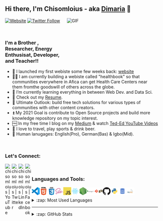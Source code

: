 ## Hi there, I'm  Chisomloius - aka [Dimaria][website] 👋 

[![Website](https://img.shields.io/website?label=chisomloius.github.io&style=for-the-badge&url=https%3A%2F%2Fchisomloius.github.io)](https://chisomloius.github.io)
[![Twitter Follow](https://img.shields.io/twitter/follow/chisomloius?color=1DA1F2&logo=twitter&style=for-the-badge)](https://twitter.com/intent/follow?original_referer=https%3A%2F%2Fgithub.com%2Fchisomloius&screen_name=chisomloius)
<img align="right" alt="GIF" src="https://i2.wp.com/allhtaccess.info/wp-content/uploads/2018/03/programming.gif?fit=1281%2C716&ssl=1" width="300" height="150" />

<br/>

### I'm a Brother , Researcher, Energy Enthusisat, Developer, and Teacher!!

- 🔭 I launched my first webiste some few weeks back: [website](https://www.chisomloius.github.io)
-  👨‍💼  I am currently building a webiste called "healthbook" so that communities everywhere in Afica can get Health Care Centers near them fromthe goodswill of others across the globe.
- 🌱 I’m currently learning everything in between Web Dev. and  Data Sci.
- 📖 Check out my [Resume].
- 💚 Ultimate Outlook: build free tech solutions for various types of communities with other content creators.
- ⏫ My 2021 Goal is contribute to Open Source projects and build more knowledge repository on my topic interest.
- 🆓 In my free time I blog on my [Medium](https://medium.com/@chisomloius) & watch [Ted-Ed YouTube Videos](https://www.youtube.com/channel/UCsooa4yRKGN_zEE8iknghZA)
- 💓 I love to travel, play sports & drink beer.
- 💬 Human lanugages: English(Pro), German(Bas) & Igbo(Mid).
<br />

### Let's Connect:

[<img align="left" alt="chisomloius | YouTube" width="22px" src="https://cdn.jsdelivr.net/npm/simple-icons@v3/icons/youtube.svg" />][youtube]
[<img align="left" alt="chisomloius | Twitter" width="22px" src="https://cdn.jsdelivr.net/npm/simple-icons@v3/icons/twitter.svg" />][twitter]
[<img align="left" alt="chisomloius | LinkedIn" width="22px" src="https://cdn.jsdelivr.net/npm/simple-icons@v3/icons/linkedin.svg" />][linkedin]
[<img align="left" alt="chisomloius | Facebook" width="22px" src="https://cdn.jsdelivr.net/npm/simple-icons@v3/icons/facebook.svg" />][facebook]

<br/>

### Languages and Tools:

[<img align="left" alt="Visual Studio Code" width="26px" src="https://raw.githubusercontent.com/github/explore/80688e429a7d4ef2fca1e82350fe8e3517d3494d/topics/visual-studio-code/visual-studio-code.png" />][webdevplaylist]
[<img align="left" alt="HTML5" width="26px" src="https://raw.githubusercontent.com/github/explore/80688e429a7d4ef2fca1e82350fe8e3517d3494d/topics/html/html.png" />][webdevplaylist]
[<img align="left" alt="CSS3" width="26px" src="https://raw.githubusercontent.com/github/explore/80688e429a7d4ef2fca1e82350fe8e3517d3494d/topics/css/css.png" />][cssplaylist]
[<img align="left" alt="Sass" width="26px" src="https://raw.githubusercontent.com/github/explore/80688e429a7d4ef2fca1e82350fe8e3517d3494d/topics/sass/sass.png" />][cssplaylist]
[<img align="left" alt="JavaScript" width="26px" src="https://raw.githubusercontent.com/github/explore/80688e429a7d4ef2fca1e82350fe8e3517d3494d/topics/javascript/javascript.png" />][jsplaylist]
[<img align="left" alt="React" width="26px" src="https://raw.githubusercontent.com/github/explore/80688e429a7d4ef2fca1e82350fe8e3517d3494d/topics/react/react.png" />][reactplaylist]
[<img align="left" alt="Node.js" width="26px" src="https://raw.githubusercontent.com/github/explore/80688e429a7d4ef2fca1e82350fe8e3517d3494d/topics/nodejs/nodejs.png" />][webdevplaylist]
[<img align="left" alt="MongoDB" width="26px" src="https://raw.githubusercontent.com/github/explore/80688e429a7d4ef2fca1e82350fe8e3517d3494d/topics/mongodb/mongodb.png" />][webdevplaylist]
[<img align="left" alt="Git" width="26px" src="https://raw.githubusercontent.com/github/explore/80688e429a7d4ef2fca1e82350fe8e3517d3494d/topics/git/git.png" />][webdevplaylist]
[<img align="left" alt="GitHub" width="26px" src="https://raw.githubusercontent.com/github/explore/78df643247d429f6cc873026c0622819ad797942/topics/github/github.png" />][webdevplaylist]
[<img align="left" alt="python" width="26px" src="https://raw.githubusercontent.com/github/explore/80688e429a7d4ef2fca1e82350fe8e3517d3494d/topics/python/python.png" />][pythonplaylist]
[<img align="left" alt="SQL" width="26px" src="https://raw.githubusercontent.com/github/explore/80688e429a7d4ef2fca1e82350fe8e3517d3494d/topics/sql/sql.png" />][pythonplaylist]
[<img align="left" alt="MySQL" width="26px" src="https://raw.githubusercontent.com/github/explore/80688e429a7d4ef2fca1e82350fe8e3517d3494d/topics/mysql/mysql.png" />][pythonplaylist]

<br />
<br />


<details>
  <summary>:zap: Most Used Languages</summary>

<p><img align="center" alt="Chisomloius's GitHub Top Languages" src="https://github-readme-stats.vercel.app/api/top-langs/?username=chisomloius&show_icons=true&locale=en&layout=compact" />

</details>

---

<details>
  <summary>:zap: GitHub Stats</summary>

  <p align='center'><img alt="Chisomloius's GitHub Stats" src="https://github-readme-stats.vercel.app/api?username=chisomloius&show_icons=true&theme=dark" />

</details>



<br />
<br />

[Resume]: https://drive.google.com/file/d/hgieniweihf45tyun_/view
[More videos...]:https://www.youtube.com/
[youtube]: https://youtube.com/chisomloius
[website]: https://chisomloius.github.io
[twitter]: https://twitter.com/chisomloius
[facebook]: https://facebook.com/chisomloius
[linkedin]: https://linkedin.com/in/chisomokoye
[cssplaylist]: https://www.youtube.com/playlist?list=PLkwxH9e_vrAJ0WbEsFA9W3I1W-g_BTsbt
[jsplaylist]: https://www.youtube.com/channel/UCzyuZJ8zZ-Lhfnz41DG5qLw
[reactplaylist]: https://www.youtube.com/playlist?list=PLkwxH9e_vrAK4TdffpxKY3QGyHCpxFcQ0
[pythonplaylist]: https://www.youtube.com/channel/UCCezIgC97PvUuR4_gbFUs5g
[webdevplaylist]: https://www.youtube.com/channel/UCVTlvUkGslCV_h-nSAId8Swpush
